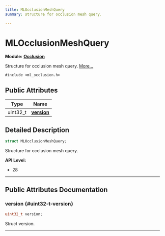 ```yaml
---
title: MLOcclusionMeshQuery
summary: structure for occlusion mesh query. 

---
```


# MLOcclusionMeshQuery

**Module:** **[Occlusion](/versioned_docs/version-02-Aug-2023/api-ref/api/Modules/group___occlusion/group___occlusion.md)**



Structure for occlusion mesh query.  [More...](#detailed-description)


`#include <ml_occlusion.h>`

## Public Attributes

| Type           | Name           |
| -------------- | -------------- |
| uint32_t | **[version](/versioned_docs/version-02-Aug-2023/api-ref/api/Modules/group___occlusion/struct_m_l_occlusion_mesh_query.md#uint32-t-version)**  |

## Detailed Description

```cpp
struct MLOcclusionMeshQuery;
```

Structure for occlusion mesh query. 




**API Level:**
  * 28




-----------
## Public Attributes Documentation

### version {#uint32-t-version}

```cpp
uint32_t version;
```


Struct version. 





-----------


